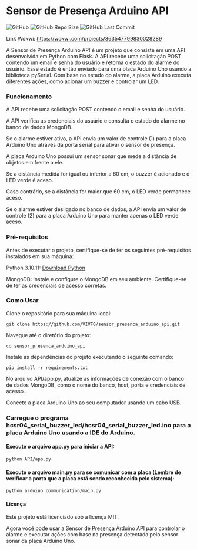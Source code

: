 # Sensor de Presença Arduino API  

![GitHub](https://img.shields.io/github/license/VIVF0/sensor_presenca_arduino_api)
![GitHub Repo Size](https://img.shields.io/github/repo-size/VIVF0/sensor_presenca_arduino_api)
![GitHub Last Commit](https://img.shields.io/github/last-commit/VIVF0/sensor_presenca_arduino_api)

Link Wokwi: https://wokwi.com/projects/363547799830028289 

A Sensor de Presença Arduino API é um projeto que consiste em uma API desenvolvida em Python com Flask. A API recebe uma solicitação POST contendo um email e senha do usuário e retorna o estado do alarme do usuário. Esse estado é então enviado para uma placa Arduino Uno usando a biblioteca pySerial. Com base no estado do alarme, a placa Arduino executa diferentes ações, como acionar um buzzer e controlar um LED.

### Funcionamento
A API recebe uma solicitação POST contendo o email e senha do usuário.

A API verifica as credenciais do usuário e consulta o estado do alarme no banco de dados MongoDB.

Se o alarme estiver ativo, a API envia um valor de controle (1) para a placa Arduino Uno através da porta serial para ativar o sensor de presença.

A placa Arduino Uno possui um sensor sonar que mede a distância de objetos em frente a ele.

Se a distância medida for igual ou inferior a 60 cm, o buzzer é acionado e o LED verde é aceso.

Caso contrário, se a distância for maior que 60 cm, o LED verde permanece aceso.

Se o alarme estiver desligado no banco de dados, a API envia um valor de controle (2) para a placa Arduino Uno para manter apenas o LED verde aceso.

### Pré-requisitos
Antes de executar o projeto, certifique-se de ter os seguintes pré-requisitos instalados em sua máquina:

Python 3.10.11: [Download Python](https://www.python.org/downloads/release/python-31011/)

MongoDB: Instale e configure o MongoDB em seu ambiente. Certifique-se de ter as credenciais de acesso corretas.

### Como Usar
Clone o repositório para sua máquina local:
```
git clone https://github.com/VIVF0/sensor_presenca_arduino_api.git
```
Navegue até o diretório do projeto:
```
cd sensor_presenca_arduino_api
```
Instale as dependências do projeto executando o seguinte comando:
```
pip install -r requirements.txt
```

No arquivo API/app.py, atualize as informações de conexão com o banco de dados MongoDB, como o nome do banco, host, porta e credenciais de acesso.

Conecte a placa Arduino Uno ao seu computador usando um cabo USB.

### Carregue o programa hcsr04_serial_buzzer_led/hcsr04_serial_buzzer_led.ino para a placa Arduino Uno usando a IDE do Arduino.

#### Execute o arquivo app.py para iniciar a API:
```
python API/app.py
```
#### Execute o arquivo main.py para se comunicar com a placa (Lembre de verificar a porta que a placa está sendo reconhecida pelo sistema):
```
python arduino_communication/main.py
```

#### Licença
Este projeto está licenciado sob a licença MIT.

Agora você pode usar a Sensor de Presença Arduino API para controlar o alarme e executar ações com base na presença detectada pelo sensor sonar da placa Arduino Uno.
